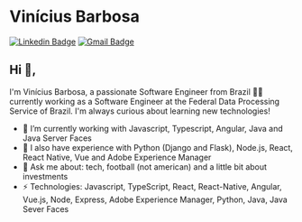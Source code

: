 # Vinícius Barbosa
[![Linkedin Badge](https://img.shields.io/badge/-Linkedin-blue?style=flat-square&logo=Linkedin&logoColor=white&link=https://www.linkedin.com/in/vinicius-barbosa/)](https://www.linkedin.com/in/vinicius-barbosa/)
[![Gmail Badge](https://img.shields.io/badge/-Mail-c14438?style=flat-square&logo=Gmail&logoColor=white&link=mailto:alencarvi@gmail.com)](mailto:alencarvi@gmail.com)

## Hi 👋, 
I'm Vinícius Barbosa, a passionate Software Engineer from Brazil 👨‍💻  currently working as a Software Engineer at the Federal Data Processing Service of Brazil. I'm always curious about learning new technologies!

- 🔭  I’m currently working with Javascript, Typescript, Angular, Java and Java Server Faces
- 🌱  I also have experience with Python (Django and Flask), Node.js, React, React Native, Vue and Adobe Experience Manager
- 💬  Ask me about: tech, football (not american) and a little bit about investments
-  ⚡  Technologies: Javascript, TypeScript, React, React-Native, Angular, Vue.js, Node, Express, Adobe Experience Manager, Python, Java, Java Sever Faces
